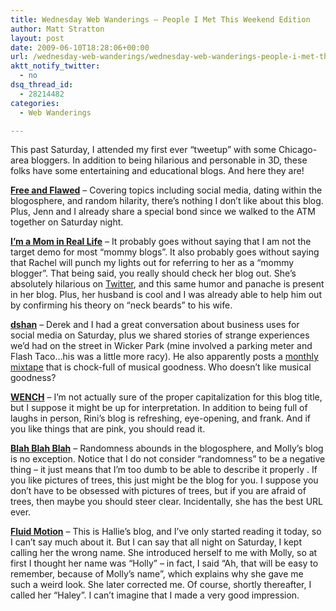 ```yaml
---
title: Wednesday Web Wanderings – People I Met This Weekend Edition
author: Matt Stratton
layout: post
date: 2009-06-10T18:28:06+00:00
url: /wednesday-web-wanderings/wednesday-web-wanderings-people-i-met-this-weekend-edition
aktt_notify_twitter:
  - no
dsq_thread_id:
  - 28214482
categories:
  - Web Wanderings

---
```

This past Saturday, I attended my first ever &#8220;tweetup&#8221; with some Chicago-area bloggers. In addition to being hilarious and personable in 3D, these folks have some entertaining and educational blogs. And here they are!

<a href="http://freeandflawed.com/" target="_blank"><strong>Free and Flawed</strong></a> &#8211; Covering topics including social media, dating within the blogosphere, and random hilarity, there&#8217;s nothing I don&#8217;t like about this blog. Plus, Jenn and I already share a special bond since we walked to the ATM together on Saturday night.

<a href="http://www.mominreallife.com/" target="_blank"><strong>I&#8217;m a Mom in Real Life</strong></a> &#8211; It probably goes without saying that I am not the target demo for most &#8220;mommy blogs&#8221;. It also probably goes without saying that Rachel will punch my lights out for referring to her as a &#8220;mommy blogger&#8221;. That being said, you really should check her blog out. She&#8217;s absolutely hilarious on [Twitter][1], and this same humor and panache is present in her blog. Plus, her husband is cool and I was already able to help him out by confirming his theory on &#8220;neck beards&#8221; to his wife.

<a href="http://dshan.me/blog" target="_blank"><strong>dshan</strong></a> &#8211; Derek and I had a great conversation about business uses for social media on Saturday, plus we shared stories of strange experiences we&#8217;d had on the street in Wicker Park (mine involved a parking meter and Flash Taco&#8230;his was a little more racy). He also apparently posts a <a href="http://dshan.me/blog/category/music/twenty-nine" target="_blank">monthly mixtape</a> that is chock-full of musical goodness. Who doesn&#8217;t like musical goodness?

<a href="http://www.thiswench.com/" target="_blank"><strong>WENCH</strong></a> &#8211; I&#8217;m not actually sure of the proper capitalization for this blog title, but I suppose it might be up for interpretation. In addition to being full of laughs in person, Rini&#8217;s blog is refreshing, eye-opening, and frank. And if you like things that are pink, you should read it.

<a href="http://dillydallylollygagger.blogspot.com/" target="_blank"><strong>Blah Blah Blah</strong></a> &#8211; Randomness abounds in the blogosphere, and Molly&#8217;s blog is no exception. Notice that I do not consider &#8220;randomness&#8221; to be a negative thing &#8211; it just means that I&#8217;m too dumb to be able to describe it properly . If you like pictures of trees, this just might be the blog for you. I suppose you don&#8217;t have to be obsessed with pictures of trees, but if you are afraid of trees, then maybe you should steer clear. Incidentally, she has the best URL ever.

<a href="http://fluidmotiongirl.blogspot.com" target="_blank"><strong>Fluid Motion</strong></a> &#8211; This is Hallie&#8217;s blog, and I&#8217;ve only started reading it today, so I can&#8217;t say much about it. But I can say that all night on Saturday, I kept calling her the wrong name. She introduced herself to me with Molly, so at first I thought her name was &#8220;Holly&#8221; &#8211; in fact, I said &#8220;Ah, that will be easy to remember, because of Molly&#8217;s name&#8221;, which explains why she gave me such a weird look. She later corrected me. Of course, shortly thereafter, I called her &#8220;Haley&#8221;. I can&#8217;t imagine that I made a very good impression.

 [1]: http://twitter.com/mominreallife